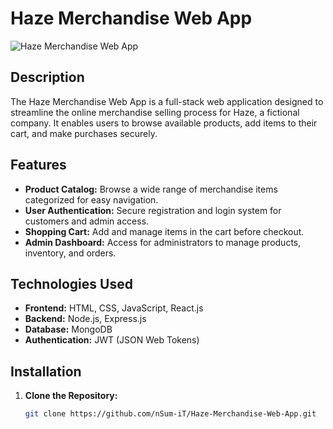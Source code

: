 # Haze Merchandise Web App

![Haze Merchandise Web App](URL_TO_IMAGE)

## Description

The Haze Merchandise Web App is a full-stack web application designed to streamline the online merchandise selling process for Haze, a fictional company. It enables users to browse available products, add items to their cart, and make purchases securely.

## Features

- **Product Catalog:** Browse a wide range of merchandise items categorized for easy navigation.
- **User Authentication:** Secure registration and login system for customers and admin access.
- **Shopping Cart:** Add and manage items in the cart before checkout.
- **Admin Dashboard:** Access for administrators to manage products, inventory, and orders.

## Technologies Used

- **Frontend:** HTML, CSS, JavaScript, React.js
- **Backend:** Node.js, Express.js
- **Database:** MongoDB
- **Authentication:** JWT (JSON Web Tokens)

## Installation

1. **Clone the Repository:**
   ```bash
   git clone https://github.com/nSum-iT/Haze-Merchandise-Web-App.git
